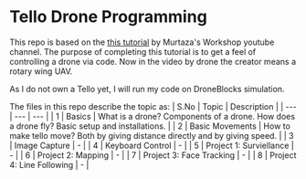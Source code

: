 # Tello Drone Programming 

This repo is based on the [this tutorial](https://youtu.be/LmEcyQnfpDA?si=Usu-OyuNNst9qtV9) by Murtaza's Workshop youtube channel. The purpose of completing this tutorial is to get a feel of controlling a drone via code. Now in the video by drone the creator means a rotary wing UAV.

As I do not own a Tello yet, I will run my code on DroneBlocks simulation.

The files in this repo describe the topic as:
| S.No | Topic | Description |
| --- | --- | --- |
| 1 | Basics | What is a drone? Components of a drone. How does a drone fly? Basic setup and installations. |
| 2 | Basic Movements | How to make tello move? Both by giving distance directly and by giving speed. |
| 3 | Image Capture | - |
| 4 | Keyboard Control | - |
| 5 | Project 1: Surviellance | - |
| 6 | Project 2: Mapping | - |
| 7 | Project 3: Face Tracking | - |
| 8 | Project 4: Line Following | - |

